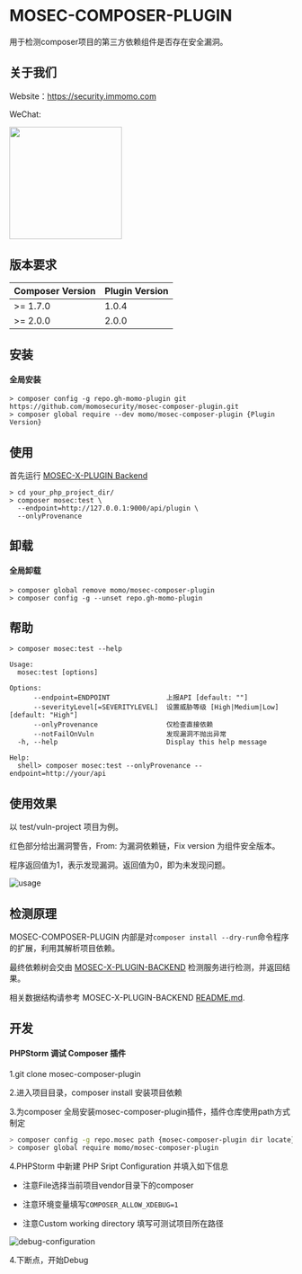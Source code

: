 # MOSEC-COMPOSER-PLUGIN

用于检测composer项目的第三方依赖组件是否存在安全漏洞。



## 关于我们

Website：https://security.immomo.com

WeChat:

<img src="https://momo-mmsrc.oss-cn-hangzhou.aliyuncs.com/img-1c96a083-7392-3b72-8aec-bad201a6abab.jpeg" width="200" hegiht="200" align="center" /><br>



## 版本要求

| Composer Version | Plugin Version |
|------------------|----------------|
| \>= 1.7.0        | 1.0.4          |
| \>= 2.0.0        | 2.0.0          |


## 安装

#### 全局安装

```shell script
> composer config -g repo.gh-momo-plugin git https://github.com/momosecurity/mosec-composer-plugin.git
> composer global require --dev momo/mosec-composer-plugin {Plugin Version}
```



## 使用

首先运行 [MOSEC-X-PLUGIN Backend](https://github.com/momosecurity/mosec-x-plugin-backend.git)

```shell script
> cd your_php_project_dir/
> composer mosec:test \
  --endpoint=http://127.0.0.1:9000/api/plugin \
  --onlyProvenance
```



## 卸载

#### 全局卸载

```shell script
> composer global remove momo/mosec-composer-plugin
> composer config -g --unset repo.gh-momo-plugin
```



## 帮助

```shell script
> composer mosec:test --help

Usage:
  mosec:test [options]

Options:
      --endpoint=ENDPOINT              上报API [default: ""]
      --severityLevel[=SEVERITYLEVEL]  设置威胁等级 [High|Medium|Low] [default: "High"]
      --onlyProvenance                 仅检查直接依赖
      --notFailOnVuln                  发现漏洞不抛出异常
  -h, --help                           Display this help message

Help:
  shell> composer mosec:test --onlyProvenance --endpoint=http://your/api
```



## 使用效果

以 test/vuln-project 项目为例。

红色部分给出漏洞警告，From: 为漏洞依赖链，Fix version 为组件安全版本。

程序返回值为1，表示发现漏洞。返回值为0，即为未发现问题。

![usage](./static/usage.jpg)



## 检测原理

MOSEC-COMPOSER-PLUGIN 内部是对`composer install --dry-run`命令程序的扩展，利用其解析项目依赖。

最终依赖树会交由 [MOSEC-X-PLUGIN-BACKEND](https://github.com/momosecurity/mosec-x-plugin-backend.git) 检测服务进行检测，并返回结果。

相关数据结构请参考 MOSEC-X-PLUGIN-BACKEND [README.md](https://github.com/momosecurity/mosec-x-plugin-backend/blob/master/README.md).



## 开发

#### PHPStorm 调试 Composer 插件

1.git clone mosec-composer-plugin

2.进入项目目录，composer install 安装项目依赖

3.为composer 全局安装mosec-composer-plugin插件，插件仓库使用path方式制定

```bash
> composer config -g repo.mosec path {mosec-composer-plugin dir locate}
> composer global require momo/mosec-composer-plugin
```

4.PHPStorm 中新建 PHP Sript Configuration 并填入如下信息

- 注意File选择当前项目vendor目录下的composer

- 注意环境变量填写`COMPOSER_ALLOW_XDEBUG=1`

- 注意Custom working directory 填写可测试项目所在路径

![debug-configuration](./static/debug-configuration.jpg)

4.下断点，开始Debug
